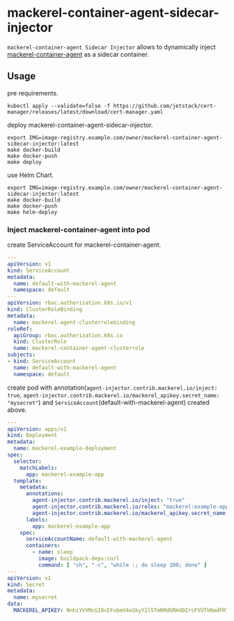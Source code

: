 # mackerel-container-agent-sidecar-injector

`mackerel-container-agent Sidecar Injector` allows to dynamically inject [mackerel-container-agent](https://github.com/mackerelio/mackerel-container-agent) as a sidecar container.

## Usage

pre requirements.

```console
kubectl apply --validate=false -f https://github.com/jetstack/cert-manager/releases/latest/download/cert-manager.yaml
```

deploy mackerel-container-agent-sidecar-injector.

```console
export IMG=image-registry.example.com/owner/mackerel-container-agent-sidecar-injector:latest
make docker-build
make docker-push
make deploy
```

use Helm Chart.

```console
export IMG=image-registry.example.com/owner/mackerel-container-agent-sidecar-injector:latest
make docker-build
make docker-push
make helm-deploy
```

### Inject mackerel-container-agent into pod

create ServiceAccount for mackerel-container-agent.

```yaml
---
apiVersion: v1
kind: ServiceAccount
metadata:
  name: default-with-mackerel-agent
  namespace: default
---
apiVersion: rbac.authorization.k8s.io/v1
kind: ClusterRoleBinding
metadata:
  name: mackerel-agent-clusterrolebinding
roleRef:
  apiGroup: rbac.authorization.k8s.io
  kind: ClusterRole
  name: mackerel-container-agent-clusterrole
subjects:
- kind: ServiceAccount
  name: default-with-mackerel-agent
  namespace: default
```

create pod with annotation(`agent-injector.contrib.mackerel.io/inject: true`, `agent-injector.contrib.mackerel.io/mackerel_apikey.secret_name: "mysecret"`) and `ServiceAccount`(default-with-mackerel-agent) created above.

```yaml
---
apiVersion: apps/v1
kind: Deployment
metadata:
  name: mackerel-example-deployment
spec:
  selector:
    matchLabels:
      app: mackerel-example-app
  template:
    metadata:
      annotations:
        agent-injector.contrib.mackerel.io/inject: "true"
        agent-injector.contrib.mackerel.io/roles: "mackerel:example-app"
        agent-injector.contrib.mackerel.io/mackerel_apikey.secret_name: "mysecret"
      labels:
        app: mackerel-example-app
    spec:
      serviceAccountName: default-with-mackerel-agent
      containers:
        - name: sleep
          image: buildpack-deps:curl
          command: [ "sh", "-c", "while :; do sleep 100; done" ]
---
apiVersion: v1
kind: Secret
metadata:
  name: mysecret
data:
  MACKEREL_APIKEY: NnhiYVVMcGI0cEFubmV4eGkyY2l5TmRMdGRHdDZrcFVUTkRmdFRYUFlhYWE=
```

